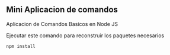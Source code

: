 
## Mini Aplicacion de comandos

Aplicacion de Comandos Basicos en Node JS

Ejecutar este comando para reconstruir los paquetes necesarios

````
npm install

